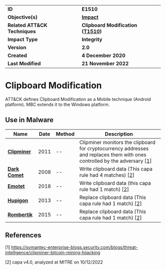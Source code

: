 <table>
<tr>
<td><b>ID</b></td>
<td><b>E1510</b></td>
</tr>
<tr>
<td><b>Objective(s)</b></td>
<td><b><a href="../impact">Impact</a></b></td>
</tr>
<tr>
<td><b>Related ATT&CK Techniques</b></td>
<td><b>Clipboard Modification (<a href="https://attack.mitre.org/techniques/T1510/">T1510</a>)</b></td>
</tr>
<tr>
<td><b>Impact Type</b></td>
<td><b>Integrity</b></td>
</tr>
<tr>
<td><b>Version</b></td>
<td><b>2.0</b></td>
</tr>
<tr>
<td><b>Created</b></td>
<td><b>4 December 2020</b></td>
</tr>
<tr>
<td><b>Last Modified</b></td>
<td><b>21 November 2022</b></td>
</tr>
</table>


# Clipboard Modification

ATT&CK defines Clipboard Modification as a Mobile technique (Android platform). MBC extends it to the Windows platform. 

## Use in Malware

|Name|Date|Method|Description|
|---|---|---|---|
|[**Clipminer**](../xample-malware/clipminer.md)|2011|--|Clipminer monitors the clipboard for cryptocurrency addresses and replaces them with ones controlled by the adversary [[1]](#1)|
|[**Dark Comet**](../xample-malware/dark-comet.md)|2008|--|Write clipboard data (This capa rule had 4 matches) [[2]](#2)|
|[**Emotet**](../xample-malware/emotet.md)|2018|--|Write clipboard data (this capa rule had 1 match) [[2]](#2)|
|[**Hupigon**](../xample-malware/hupigon.md)|2013|--|Replace clipboard data (This capa rule had 1 match) [[2]](#2)|
|[**Rombertik**](../xample-malware/rombertik.md)|2015|--|Replace clipboard data (This capa rule had 1 match) [[2]](#2)|

## References

<a name="1">[1]</a> https://symantec-enterprise-blogs.security.com/blogs/threat-intelligence/clipminer-bitcoin-mining-hijacking

<a name="2">[2]</a> capa v4.0, analyzed at MITRE on 10/12/2022

